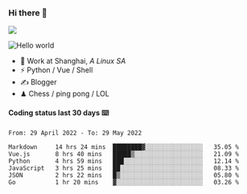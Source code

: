 ### Hi there 👋
![](https://komarev.com/ghpvc/?username=Xuhandsome)


<img src="https://github-readme-stats.vercel.app/api?username=XuHandsome&show_icons=true&theme=merko" alt="Hello world">

<br/>

- 🍻  Work at Shanghai, _A Linux SA_
- ⚡  Python / Vue / Shell
- ✍️  Blogger
- ♟  Chess / ping pong / LOL

#### Coding status last 30 days ⌨️

<!--START_SECTION:waka-->

```text
From: 29 April 2022 - To: 29 May 2022

Markdown     14 hrs 24 mins  ████████▓░░░░░░░░░░░░░░░░   35.05 %
Vue.js       8 hrs 40 mins   █████▒░░░░░░░░░░░░░░░░░░░   21.09 %
Python       4 hrs 59 mins   ███░░░░░░░░░░░░░░░░░░░░░░   12.14 %
JavaScript   3 hrs 25 mins   ██░░░░░░░░░░░░░░░░░░░░░░░   08.33 %
JSON         2 hrs 22 mins   █▒░░░░░░░░░░░░░░░░░░░░░░░   05.80 %
Go           1 hr 20 mins    ▓░░░░░░░░░░░░░░░░░░░░░░░░   03.26 %
```

<!--END_SECTION:waka-->
